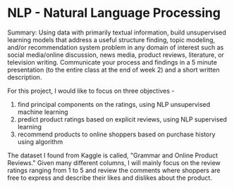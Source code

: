 # NLP - Natural Language Processing

Summary:
Using data with primarily textual information, build unsupervised learning models that address a useful structure finding, topic modeling, and/or recommendation system problem in any domain of interest such as social media/online discussion, news media, product reviews, literature, or television writing. Communicate your process and findings in a 5 minute presentation (to the entire class at the end of week 2) and a short written description.

For this project, I would like to focus on three objectives - 
1. find principal components on the ratings, using NLP unsupervised machine learning
2. predict product ratings based on explicit reviews, using NLP supervised learning
3. recommend products to online shoppers based on purchase history using algorithm

The dataset I found from Kaggle is called, "Grammar and Online Product Reviews." Given many different columns, I will mainly focus on the review ratings ranging from 1 to 5 and review the comments where shoppers are free to express and describe their likes and dislikes about the product.
